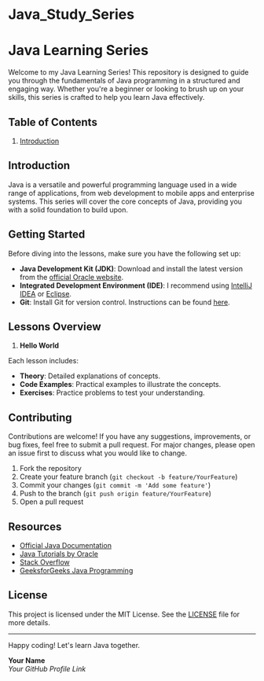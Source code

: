 # Java_Study_Series

# Java Learning Series

Welcome to my Java Learning Series! This repository is designed to guide you through the fundamentals of Java programming in a structured and engaging way. Whether you're a beginner or looking to brush up on your skills, this series is crafted to help you learn Java effectively.

## Table of Contents

1. [Introduction](#introduction)
<!-- 2. [Getting Started](#getting-started)
3. [Lessons Overview](#lessons-overview)
4. [How to Use This Repository](#how-to-use-this-repository)
5. [Contributing](#contributing)
6. [Resources](#resources)
7. [License](#license) -->

## Introduction

Java is a versatile and powerful programming language used in a wide range of applications, from web development to mobile apps and enterprise systems. This series will cover the core concepts of Java, providing you with a solid foundation to build upon.

## Getting Started

Before diving into the lessons, make sure you have the following set up:

- **Java Development Kit (JDK)**: Download and install the latest version from the [official Oracle website](https://www.oracle.com/java/technologies/javase-downloads.html).
- **Integrated Development Environment (IDE)**: I recommend using [IntelliJ IDEA](https://www.jetbrains.com/idea/download/) or [Eclipse](https://www.eclipse.org/downloads/).
- **Git**: Install Git for version control. Instructions can be found [here](https://git-scm.com/book/en/v2/Getting-Started-Installing-Git).

## Lessons Overview

1. **Hello World**
<!-- 2. **Variables and Data Types**
3. **Operators and Expressions**
4. **Control Flow Statements**
5. **Methods and Functions**
6. **Object-Oriented Programming**
7. **Exception Handling**
8. **Collections Framework**
9. **Streams and Lambdas**
10. **File I/O** -->

Each lesson includes:
- **Theory**: Detailed explanations of concepts.
- **Code Examples**: Practical examples to illustrate the concepts.
- **Exercises**: Practice problems to test your understanding.

<!-- ## How to Use This Repository

1. **Clone the repository**: 
   ```bash
   git clone https://github.com/yourusername/java-learning-series.git
   ```
2. **Navigate to the lesson folder**:
   ```bash
   cd java-learning-series/lesson-name
   ```
3. **Open the project in your IDE** and start coding!

Each lesson is contained within its own directory, complete with README instructions, code samples, and exercises. -->

## Contributing

Contributions are welcome! If you have any suggestions, improvements, or bug fixes, feel free to submit a pull request. For major changes, please open an issue first to discuss what you would like to change.

1. Fork the repository
2. Create your feature branch (`git checkout -b feature/YourFeature`)
3. Commit your changes (`git commit -m 'Add some feature'`)
4. Push to the branch (`git push origin feature/YourFeature`)
5. Open a pull request

## Resources

- [Official Java Documentation](https://docs.oracle.com/en/java/)
- [Java Tutorials by Oracle](https://docs.oracle.com/javase/tutorial/)
- [Stack Overflow](https://stackoverflow.com/questions/tagged/java)
- [GeeksforGeeks Java Programming](https://www.geeksforgeeks.org/java/)

## License

This project is licensed under the MIT License. See the [LICENSE](LICENSE) file for more details.

---

Happy coding! Let's learn Java together.

**Your Name**  
*Your GitHub Profile Link*